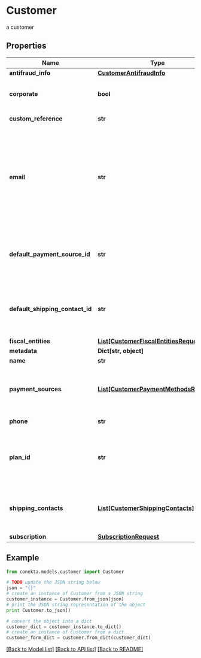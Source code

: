 # Customer

a customer

## Properties
Name | Type | Description | Notes
------------ | ------------- | ------------- | -------------
**antifraud_info** | [**CustomerAntifraudInfo**](CustomerAntifraudInfo.md) |  | [optional] 
**corporate** | **bool** | It is a value that allows identifying if the email is corporate or not. | [optional] [default to False]
**custom_reference** | **str** | It is an undefined value. | [optional] 
**email** | **str** | An email address is a series of customizable characters followed by a universal Internet symbol, the at symbol (@), the name of a host server, and a web domain ending (.mx, .com, .org, . net, etc). | 
**default_payment_source_id** | **str** | It is a parameter that allows to identify in the response, the Conekta ID of a payment method (payment_id) | [optional] 
**default_shipping_contact_id** | **str** | It is a parameter that allows to identify in the response, the Conekta ID of the shipping address (shipping_contact) | [optional] 
**fiscal_entities** | [**List[CustomerFiscalEntitiesRequest]**](CustomerFiscalEntitiesRequest.md) |  | [optional] 
**metadata** | **Dict[str, object]** |  | [optional] 
**name** | **str** | Client&#39;s name | 
**payment_sources** | [**List[CustomerPaymentMethodsRequest]**](CustomerPaymentMethodsRequest.md) | Contains details of the payment methods that the customer has active or has used in Conekta | [optional] 
**phone** | **str** | Is the customer&#39;s phone number | 
**plan_id** | **str** | Contains the ID of a plan, which could together with name, email and phone create a client directly to a subscription | [optional] 
**shipping_contacts** | [**List[CustomerShippingContacts]**](CustomerShippingContacts.md) | Contains the detail of the shipping addresses that the client has active or has used in Conekta | [optional] 
**subscription** | [**SubscriptionRequest**](SubscriptionRequest.md) |  | [optional] 

## Example

```python
from conekta.models.customer import Customer

# TODO update the JSON string below
json = "{}"
# create an instance of Customer from a JSON string
customer_instance = Customer.from_json(json)
# print the JSON string representation of the object
print Customer.to_json()

# convert the object into a dict
customer_dict = customer_instance.to_dict()
# create an instance of Customer from a dict
customer_form_dict = customer.from_dict(customer_dict)
```
[[Back to Model list]](../README.md#documentation-for-models) [[Back to API list]](../README.md#documentation-for-api-endpoints) [[Back to README]](../README.md)


